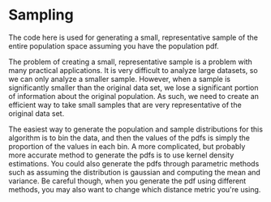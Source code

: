 # Sampling
The code here is used for generating a small, representative sample of the entire population space assuming you have the population pdf.

The problem of creating a small, representative sample is a problem with many practical applications. It is very difficult to analyze large datasets, so we can only analyze a smaller sample. However, when a sample is significantly smaller than the original data set, we lose a significant portion of information about the original population. As such, we need to create an efficient way to take small samples that are very representative of the original data set.

The easiest way to generate the population and sample distributions for this algorithm is to bin the data, and then the values of the pdfs is simply the proportion of the values in each bin. A more complicated, but probably more accurate method to generate the pdfs is to use kernel density estimations. You could also generate the pdfs through parametric methods such as assuming the distribution is gaussian and computing the mean and variance. Be careful though, when you generate the pdf using different methods, you may also want to change which distance metric you're using.
